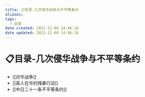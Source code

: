 ```yaml
---
title: 📋目录-几次侵华战争与不平等条约
aliases:
tags:
  - 目录
date created: 2022-12-08 14:46:18
date updated: 2022-12-08 14:46:18
---
```


# 📋目录-几次侵华战争与不平等条约

- [[对华战争]]
- [[英人在华的残暴行动]]
- [[中日二十一条不平等条约]]
